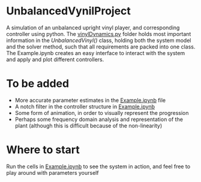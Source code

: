 # UnbalancedVynilProject
A simulation of an unbalanced upright vinyl player, and corresponding controller using python.
The [vinylDynamics.py](models/VinylDynamics.py) folder holds most important information in the _UnbalancedVinyl()_ class, holding both the system model and the solver method, such that all requirements are packed into one class. The Example.ipynb creates an easy interface to interact with the system and apply and plot different controllers.

# To be added
- More accurate parameter estimates in the [Example.ipynb](Example.ipynb) file
- A notch filter in the controller structure in [Example.ipynb](Example.ipynb)
- Some form of animation, in order to visually represent the progression
- Perhaps some frequency domain analysis and representation of the plant (although this is difficult because of the non-linearity)

# Where to start
Run the cells in [Example.ipynb](Example.ipynb) to see the system in action, and feel free to play around with parameters yourself
